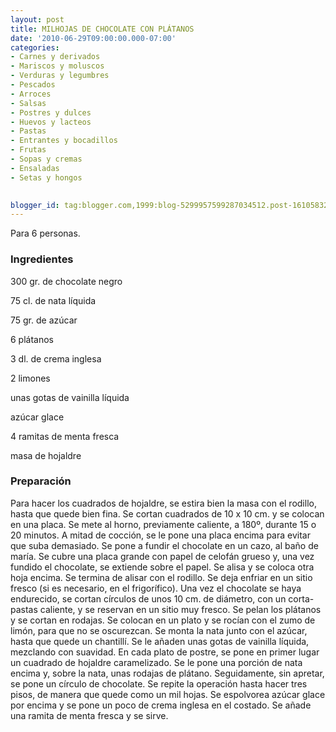 ```yaml
---
layout: post
title: MILHOJAS DE CHOCOLATE CON PLÁTANOS
date: '2010-06-29T09:00:00.000-07:00'
categories:
- Carnes y derivados
- Mariscos y moluscos
- Verduras y legumbres
- Pescados
- Arroces
- Salsas
- Postres y dulces
- Huevos y lacteos
- Pastas
- Entrantes y bocadillos
- Frutas
- Sopas y cremas
- Ensaladas
- Setas y hongos
 

blogger_id: tag:blogger.com,1999:blog-5299957599287034512.post-161058321239259082
---
```


Para 6 personas.

<h3>Ingredientes</h3>

300 gr. de chocolate negro

75 cl. de nata líquida

75 gr. de azúcar

6 plátanos

3 dl. de crema inglesa

2 limones

unas gotas de vainilla líquida

azúcar glace

4 ramitas de menta fresca

masa de hojaldre

<h3>Preparación</h3>

Para hacer los cuadrados de hojaldre, se estira bien la masa con el rodillo, hasta que quede bien fina. Se cortan cuadrados de 10 x 10 cm. y se colocan en una placa. Se mete al horno, previamente caliente, a 180&ordm;, durante 15 o 20 minutos. A mitad de cocción, se le pone una placa encima para evitar que suba demasiado. Se pone a fundir el chocolate en un cazo, al baño de maría. Se cubre una placa grande con papel de celofán grueso y, una vez fundido el chocolate, se extiende sobre el papel. Se alisa y se coloca otra hoja encima. Se termina de alisar con el rodillo. Se deja enfriar en un sitio fresco (si es necesario, en el frigorífico). Una vez el chocolate se haya endurecido, se cortan círculos de unos 10 cm. de diámetro, con un corta-pastas caliente, y se reservan en un sitio muy fresco. Se pelan los plátanos y se cortan en rodajas. Se colocan en un plato y se rocían con el zumo de limón, para que no se oscurezcan. Se monta la nata junto con el azúcar, hasta que quede un chantillí. Se le añaden unas gotas de vainilla líquida, mezclando con suavidad. En cada plato de postre, se pone en primer lugar un cuadrado de hojaldre caramelizado. Se le pone una porción de nata encima y, sobre la nata, unas rodajas de plátano. Seguidamente, sin apretar, se pone un círculo de chocolate. Se repite la operación hasta hacer tres pisos, de manera que quede como un mil hojas. Se espolvorea azúcar glace por encima y se pone un poco de crema inglesa en el costado. Se añade una ramita de menta fresca y se sirve.

